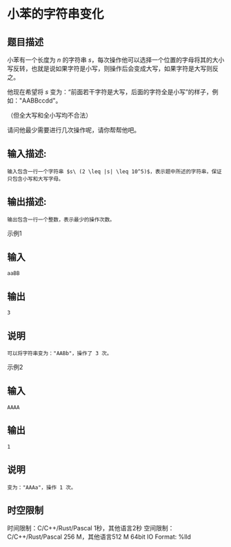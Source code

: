 # 小苯的字符串变化

## 题目描述

小苯有一个长度为 $n$ 的字符串 $s$，每次操作他可以选择一个位置的字母将其的大小写反转，也就是说如果字符是小写，则操作后会变成大写，如果字符是大写则反之。  
  


他现在希望将 $s$ 变为：“前面若干字符是大写，后面的字符全是小写”的样子，例如："AABBccdd"。 

（但全大写和全小写均不合法） 

请问他最少需要进行几次操作呢，请你帮帮他吧。

## 输入描述:
    
    
    输入包含一行一个字符串 $s\ (2 \leq |s| \leq 10^5)$，表示题中所述的字符串，保证只包含小写和大写字母。

## 输出描述:
    
    
    输出包含一行一个整数，表示最少的操作次数。

示例1 

## 输入
    
    
    aaBB

## 输出
    
    
    3

## 说明
    
    
    可以将字符串变为："AABb"，操作了 3 次。

示例2 

## 输入
    
    
    AAAA

## 输出
    
    
    1

## 说明
    
    
    变为："AAAa"，操作 1 次。


## 时空限制

时间限制：C/C++/Rust/Pascal 1秒，其他语言2秒
空间限制：C/C++/Rust/Pascal 256 M，其他语言512 M
64bit IO Format: %lld